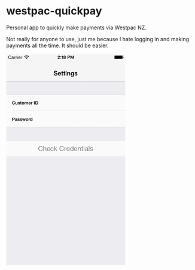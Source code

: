 westpac-quickpay
================

Personal app to quickly make payments via Westpac NZ.

Not really for anyone to use, just me because I hate logging in and making payments all the time. It should be easier.

![Demo](https://raw.githubusercontent.com/snikch/westpac-quickpay/master/animation.gif)
